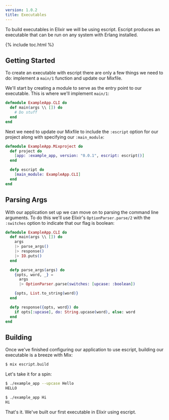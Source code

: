 ```yaml
---
version: 1.0.2
title: Executables
---
```


To build executables in Elixir we will be using escript.
Escript produces an executable that can be run on any system with Erlang installed.

{% include toc.html %}

## Getting Started

To create an executable with escript there are only a few things we need to do: implement a `main/1` function and update our Mixfile.

We'll start by creating a module to serve as the entry point to our executable.
This is where we'll implement `main/1`:

```elixir
defmodule ExampleApp.CLI do
  def main(args \\ []) do
    # Do stuff
  end
end
```

Next we need to update our Mixfile to include the `:escript` option for our project along with specifying our `:main_module`:

```elixir
defmodule ExampleApp.Mixproject do
  def project do
    [app: :example_app, version: "0.0.1", escript: escript()]
  end

  defp escript do
    [main_module: ExampleApp.CLI]
  end
end
```

## Parsing Args

With our application set up we can move on to parsing the command line arguments.
To do this we'll use Elixir's `OptionParser.parse/2` with the `:switches` option to indicate that our flag is boolean:

```elixir
defmodule ExampleApp.CLI do
  def main(args \\ []) do
    args
    |> parse_args()
    |> response()
    |> IO.puts()
  end

  defp parse_args(args) do
    {opts, word, _} =
      args
      |> OptionParser.parse(switches: [upcase: :boolean])

    {opts, List.to_string(word)}
  end

  defp response({opts, word}) do
    if opts[:upcase], do: String.upcase(word), else: word
  end
end
```

## Building

Once we've finished configuring our application to use escript, building our executable is a breeze with Mix:

```bash
$ mix escript.build
```

Let's take it for a spin:

```bash
$ ./example_app --upcase Hello
HELLO

$ ./example_app Hi
Hi
```

That's it.
We've built our first executable in Elixir using escript.
